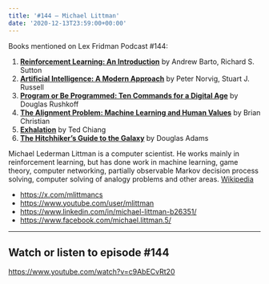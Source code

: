 ```yaml
---
title: '#144 – Michael Littman'
date: '2020-12-13T23:59:00+00:00'
---
```


Books mentioned on Lex Fridman Podcast #144:

1. <b><a href="https://amzn.to/3VUFO35" target="_blank" rel="sponsored noopener noreferrer">Reinforcement Learning: An Introduction</a></b> by Andrew Barto, Richard S. Sutton
2. <b><a href="https://amzn.to/3Fr4ECd" target="_blank" rel="sponsored noopener noreferrer">Artificial Intelligence: A Modern Approach</a></b> by Peter Norvig, Stuart J. Russell
3. <b><a href="https://amzn.to/3iqYvwD" target="_blank" rel="sponsored noopener noreferrer">Program or Be Programmed: Ten Commands for a Digital Age</a></b> by Douglas Rushkoff
4. <b><a href="https://amzn.to/3Fsdz6s" target="_blank" rel="sponsored noopener noreferrer">The Alignment Problem: Machine Learning and Human Values</a></b> by Brian Christian
5. <b><a href="https://amzn.to/3XZukwK" target="_blank" rel="sponsored noopener noreferrer">Exhalation</a></b> by Ted Chiang
6. <b><a href="https://amzn.to/3usVC1f" target="_blank" rel="sponsored noopener noreferrer">The Hitchhiker’s Guide to the Galaxy</a></b> by Douglas Adams

<!--more-->

Michael Lederman Littman is a computer scientist. He works mainly in reinforcement learning, but has done work in machine learning, game theory, computer networking, partially observable Markov decision process solving, computer solving of analogy problems and other areas. <a href="https://en.wikipedia.org/wiki/Michael_L._Littman" target="_blank">Wikipedia</a>

- <a href="https://x.com/mlittmancs" target="_blank">https://x.com/mlittmancs</a>
- <a href="https://www.youtube.com/user/mlittman" target="_blank">https://www.youtube.com/user/mlittman</a>
- <a href="https://www.linkedin.com/in/michael-littman-b26351/" target="_blank">https://www.linkedin.com/in/michael-littman-b26351/</a>
- <a href="https://www.facebook.com/michael.littman.5/" target="_blank">https://www.facebook.com/michael.littman.5/</a>

- - - - - -

## Watch or listen to episode #144

<https://www.youtube.com/watch?v=c9AbECvRt20>